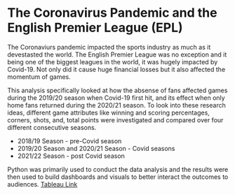 # The Coronavirus Pandemic and the English Premier League (EPL)

The Coronaviurs pandemic impacted the sports industry as much as it devestasted the world. The English Premier League was no exception and it being one of the biggest leagues in the world, it was hugely impacted by Covid-19. Not only did it cause huge financial losses but it also affected the momentum of games.

This analysis specifically looked at how the absense of fans affected games during the 2019/20 season when Covid-19 first hit, and its effect when only home fans returned during the 2020/21 season. To look into these research ideas, different game attributes like winning and scoring percentages, corners, shots, and, total points were investigated and compared over four different consecutive seasons. 
* 2018/19 Season - pre-Covid season
* 2019/20 Season and 2020/21 Season - Covid seasons
* 2021/22 Season - post Covid season

Python was primarily used to conduct the data analysis and the results were then used to build dashboards and visuals to better interact the outcomes to audiences. [Tableau Link](https://public.tableau.com/app/profile/selam8365/viz/Data-480_research/Viz_1)

